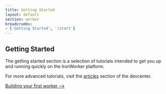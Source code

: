 ```yaml
---
title: Getting Started
layout: default
section: worker
breadcrumbs:
- ['Getting Started', '/start']
---
```


## Getting Started

The getting started section is a selection of tutorials intended to get you up and running quickly on the IronWorker platform.

For more advanced tutorials, visit the [articles](/worker/articles) section of the devcenter.

<a href="/worker/start/first-worker" class="next_item">Building your first worker --></a><br clear="all" />

